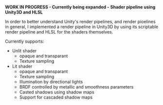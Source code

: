 **WORK IN PROGRESS - Currently being expanded -**
**Shader pipeline using Unity3D and HLSL**

In order to better understand Unity's render pipelines, and render pioelines in general, I implemented a render
pipeline in Unity3D by using its scriptable render pipeline and HLSL for the shaders themselves.

Currently supports:
- Unlit shader
  - opaque and transparant
  - Texture sampling
- Lit shader
  - opaque and transparant
  - Texture sampling
  - Illumination by directional lights
   - BRDF controlled by metallic and smoothness parameters
   - Casted shadows using shadow maps
    - Support for cascaded shadow maps
 
